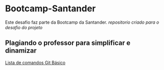 # Bootcamp-Santander
Este desafio faz parte da Bootcamp da Santander.
_repositorio criado para o desafio do projeto_

## Plagiando o professor para simplificar e dinamizar
[Lista de comandos Git Básico](https://comandosgit.github.io/)
